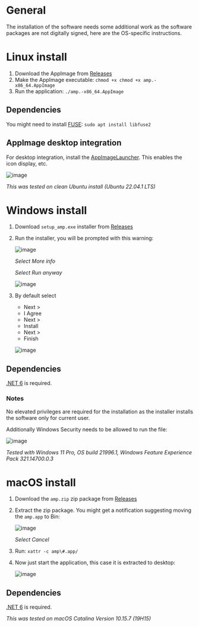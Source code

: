 # General
The installation of the software needs some additional work as the software packages are not digitally signed, here are the OS-specific instructions.

# Linux install
1. Download the AppImage from [Releases](https://github.com/VPKSoft/amp-multi/releases)
2. Make the AppImage executable: `chmod +x chmod +x amp.-x86_64.AppImage`
3. Run the application: `./amp.-x86_64.AppImage`

## Dependencies
You might need to install [FUSE](https://github.com/AppImage/AppImageKit/wiki/FUSE): `sudo apt install libfuse2`

## AppImage desktop integration
For desktop integration, install the [AppImageLauncher](https://github.com/TheAssassin/AppImageLauncher/wiki). This enables the icon display, etc.

![image](img/mixed/linux_desktop_1.png)

*This was tested on clean Ubuntu install (Ubuntu 22.04.1 LTS)*

# Windows install
1. Download `setup_amp.exe` installer from [Releases](https://github.com/VPKSoft/amp-multi/releases)
2. Run the installer, you will be prompted with this warning:

   ![image](img/mixed/windows_install1.png)

   *Select More info* 
   
   *Select Run anyway*

   ![image](img/mixed/windows_install2.png)

3. By default select

    * Next >
    * I Agree
    * Next >
    * Install
    * Next >
    * Finish


    ![image](img/mixed/windows_install3.png)


## Dependencies
[.NET 6](https://dotnet.microsoft.com/en-us/download) is required.

### Notes
No elevated privileges are required for the installation as the installer installs the software only for current user.

Additionally Windows Security needs to be allowed to run the file:

![image](img/mixed/windows_install4.png)

*Tested with Windows 11 Pro, OS build 21996.1, Windows Feature Experience Pack 321.14700.0.3*

# macOS install
1. Download the `amp.zip` zip package from [Releases](https://github.com/VPKSoft/amp-multi/releases)
2. Extract the zip package. You might get a notification suggesting moving the `amp.app` to Bin:

   ![image](img/mixed/macos_install1.png)

   *Select Cancel*
3. Run: `xattr -c amp\#.app/`
4. Now just start the application, this case it is extracted to desktop:

   ![image](img/mixed/macos_install2.png)


## Dependencies
[.NET 6](https://dotnet.microsoft.com/en-us/download) is required.

*This was tested on macOS Catalina Version 10.15.7 (19H15)*
